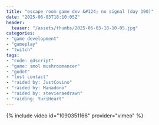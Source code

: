 ```yaml
---
title: "escape room game dev &#124; no signal (day 190)"
date: "2025-06-03T18:10:05Z"
header:
  teaser: "/assets/thumbs/2025-06-03-18-10-05.jpg"
categories:
- "game development"
- "gameplay"
- "twitch"
tags:
- "code: gdscript"
- "game: smol mushroomancer"
- "godot"
- "lost contact"
- "raided by: JustCovino"
- "raided by: Manadono"
- "raided by: stevieraedrawn"
- "raiding: YuriHeart"
---
```

{% include video id="1090351166" provider="vimeo" %}

